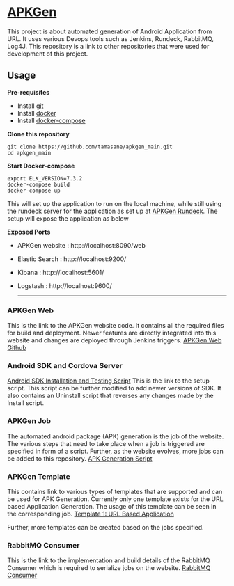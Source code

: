 
# [APKGen](http://apkgen.digital)
This project is about automated generation of Android Application from URL. It uses various Devops tools such as Jenkins, Rundeck, RabbitMQ, Log4J. This repository is a link to other repositories that were used for development of this project.


## Usage

**Pre-requisites**
- Install [git](https://git-scm.com/book/en/v2/Getting-Started-Installing-Git)
- Install [docker](https://docs.docker.com/get-docker/)
- Install [docker-compose](https://docs.docker.com/compose/install/)

**Clone this repository**
```
git clone https://github.com/tamasane/apkgen_main.git
cd apkgen_main
```
**Start Docker-compose**
```
export ELK_VERSION=7.3.2
docker-compose build
docker-compose up
```
This will set up the application to run on the local machine, while still using the rundeck server for the application as set up at [APKGen Rundeck](http://rundeck.apkgen.digital). The setup will expose the application as below

**Exposed Ports**
- APKGen website : http://localhost:8090/web
- Elastic Search : http://localhost:9200/
- Kibana : http://localhost:5601/
- Logstash : http://localhost:9600/
  
  ---
  

### APKGen Web 
This is the link to the APKGen website code. It contains all the required files for build and deployment. Newer features are directly integrated into this website and changes are deployed through Jenkins triggers.
[APKGen Web Github](https://github.com/tamasane/apkgen)

### Android SDK and Cordova Server
[Android SDK Installation and Testing Script](https://github.com/vbh-git/apkgen_sdk)
This is the link to the setup script. This script can be further modified to add newer versions of SDK. It also contains an Uninstall script that reverses any changes made by the Install script.

### APKGen Job
The automated android package (APK) generation is the job of the website. The various steps that need to take place when a job is triggered are specified in form of a script. Further, as the website evolves, more jobs can be added to this repository.
[APK Generation Script](https://github.com/vbh-git/apkgen_job)

### APKGen Template
This contains link to various types of templates that are supported and can be used for APK Generation. Currently only one template exists for the URL  based Application Generation. The usage of this template can be seen in the corresponding job.
[Template 1: URL Based Application](https://github.com/vbh-git/apkgen_template1)

Further, more templates can be created based on the jobs specified.

### RabbitMQ Consumer
This is the link to the implementation and build details of the RabbitMQ Consumer which is required to serialize jobs on the website.
[RabbitMQ Consumer](https://github.com/vbh-git/ConsumerApplication)
